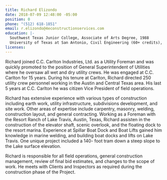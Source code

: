 ```yaml
---
title: Richard Elizondo
date: 2018-07-09 12:48:00 -05:00
position: 0
phone: "(512) 618-1851"
email: r.elizondo@4econstructionservices.com
education: |-
  Southwest Texas Junior College, Associate of Arts Degree, 1988
  University of Texas at San Antonio, Civil Engineering (60+ credits), 1989
licenses: 
---
```


Richard joined C.C. Carlton Industries, Ltd. as a Utility Foreman and was quickly promoted to the position of General Superintendent of Utilities where he oversaw all wet and dry utility crews. He was engaged at C.C. Carlton for 15 years. During his tenure at Carlton, Richard directed 250 utility crew personnel working in the Austin and Central Texas area. His last 5 years at C.C. Carlton he was citizen Vice President of field operations.

Richard has extensive experience with various types of construction including earth work, utility infrastructure, subdivisions development, and site work. Other areas of expertise include carpentry, masonry, welding, construction layout, and general contracting. Working as a Foreman with the Resort Ranch of Lake Travis, Austin, Texas, Richard assisten in the construction of the elevator shaft, scenic overlook, and the floating dock to the resort marina. Experience at Spillar Boat Dock and Boat Lifts gained him knowledge in marine welding, and building boat docks and lifts on Lake Travis. One unique project included a 140- foot tram down a steep slope to the Lake surface elevation.

Richard is responsible for all field operations, general construction management, review of final bid estimates, and changes to the scope of work. He meets with Clients and Inspectors as required during the construction phase of the Project.